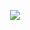 <p align="center">
<img src="https://user-images.githubusercontent.com/53242511/82916856-f845b100-9f48-11ea-8e66-e2ce80fd2594.jpeg">
</p> 
